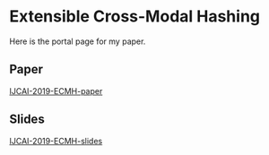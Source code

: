 # Extensible Cross-Modal Hashing

Here is the portal page for my paper.

## Paper

[IJCAI-2019-ECMH-paper](https://www.ijcai.org/proceedings/2019/292)

## Slides

[IJCAI-2019-ECMH-slides](https://drive.google.com/file/d/1isgyuUBmPQ5ByWKerSMpM1G91yJxEI7x/view?usp=sharing)

